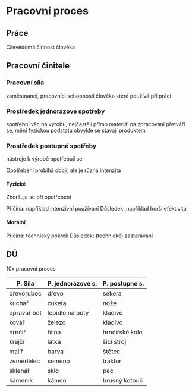 # Pracovní proces
## Práce
Cílevědomá činnost člověka
## Pracovní činitele
### Pracovní síla
zaměstnanci, pracovníci
schopnosti člověka které používá při práci
### Prostředek jednorázové spotřeby
spotřební věc na výrobu, nejčastěji přímo materiál na zpracování
přetváří se, mění fyzickou podstatu
obvykle se stávají produktem
### Prostředek postupné spotřeby
nástroje k výrobě
opotřebují se

Opotřebení probíhá obojí, ale je různá intenzita
#### Fyzické 
Zhoršuje se při opotřebení

Příčina: například intenzivní používání
Důsledek: například horší efektivita
#### Morální
Příčina: technický pokrok
Důsledek: (technické) zastarávání

## DÚ
10x pracovní proces

| P. Síla     | P. jednorázové s. | P. postupné s. |
| ----------- | ----------------- | -------------- |
| dřevorubec  | dřevo             | sekera         |
| kuchař      | cuketa            | nože           |
| opravář bot | lepidlo na boty   | kladivo        |
| kovář       | železo            | kladivo        |
| hrnčíř      | hlína             | hrnčířské kolo |
| krejčí      | látka             | šicí stroj     |
| malíř       | barva             | štětec         |
| zemědělec   | semeno            | traktor        |
| sklenář     | sklo              | pec            |
| kameník     | kámen             | brusný kotouč  |

